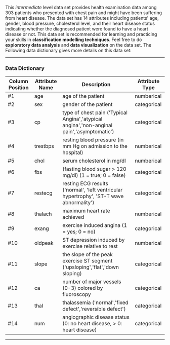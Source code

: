 
This *intermediate* level data set provides health examination data among 303 patients who presented with chest pain and might have been suffering from heart disease. The data set has 14 attributes including patients' age, gender, blood pressure, cholesterol level, and their heart disease status indicating whether the diagnosed patient were found to have a heart disease or not. This data set is recommended for learning and practicing your skills in **classification modelling techniques**. Feel free to do **exploratory data analysis** and **data visualization** on the data set. The Following data dictionary gives more details on this data set:

---

### Data Dictionary

**Column Position** | **Attribute Name** |  **Description**                                                                                     | **Attribute Type**    
--------------------| -------------------|  ----------------------------------------------------------------------------------------------------|------------------
     #1             |   age              |  age of the patient                                                                                  | numberical
     #2             |   sex              |  gender of the patient                                                                               | categorical
     #3             |   cp               |  type of chest pain ('Typical Angina','atypical angina','non-anginal pain','asymptomatic')           | categorical           
     #4             |   trestbps         |  resting blood pressure (in mm Hg on admission to the hospital)                                      | numberical    
     #5             |   chol             |  serum  cholesterol in mg/dl                                                                         | numberical     
     #6             |   fbs              |  (fasting blood sugar > 120 mg/dl) (1 = true; 0 = false)                                             | categorical
     #7             |   restecg          |  resting ECG results ('normal', 'left ventricular hypertrophy', 'ST-T wave abnormality')             | categorical
     #8             |   thalach          |  maximum heart rate achieved                                                                         | numberical
     #9             |   exang            |  exercise induced angina (1 = yes; 0 = no)                                                           | categorical
     #10            |   oldpeak          |  ST depression induced by exercise relative to rest                                                  | numberical
     #11            |   slope            |  the slope of the peak exercise ST segment ('upsloping','flat','down sloping)                        | categorical
     #12            |   ca               |  number of major vessels (0-3) colored by fluoroscopy                                                | categorical   
     #13            |   thal             |  thalassemia ('normal','fixed defect','reversible defect')                                           | categorical    
     #14            |   num              |  angiographic disease status (0: no heart disease, > 0: heart disease)                               | categorical

---
